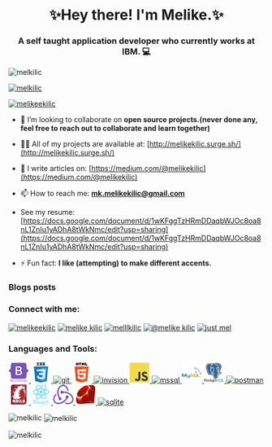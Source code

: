 <!--
**melkilic/melkilic** is a ✨ _special_ ✨ repository because its `README.md` (this file) appears on your GitHub profile.

Here are some ideas to get you started:

- 🔭 I’m currently working on ...
- 🌱 I’m currently learning ...
- 👯 I’m looking to collaborate on ...
- 🤔 I’m looking for help with ...
- 💬 Ask me about ...
- 📫 How to reach me: ...
- 😄 Pronouns: ...
- ⚡ Fun fact: ...
-->
<h1 align="center">✨Hey there! I'm Melike.✨</h1>
<h3 align="center">A self taught application developer who currently works at IBM. 💻</h3>

<p align="left"> <img src="https://komarev.com/ghpvc/?username=melkilic&label=Profile%20views&color=0e75b6&style=flat" alt="melkilic" /> </p>

<p align="left"> <a href="https://github.com/ryo-ma/github-profile-trophy"><img src="https://github-profile-trophy.vercel.app/?username=melkilic" alt="melkilic" /></a> </p>

<p align="left"> <a href="https://twitter.com/melikeekilic" target="blank"><img src="https://img.shields.io/twitter/follow/melikeekilic?logo=twitter&style=for-the-badge" alt="melikeekilic" /></a> </p>

- 👯 I’m looking to collaborate on **open source projects.(never done any, feel free to reach out to collaborate and learn together)**

- 👨‍💻 All of my projects are available at: [http://melikekilic.surge.sh/](http://melikekilic.surge.sh/)

- 📝 I write articles on: [https://medium.com/@melikekilic](https://medium.com/@melikekilic)

- 📫 How to reach me: **mk.melikekilic@gmail.com**

- See my resume: [https://docs.google.com/document/d/1wKFggTzHRmDDaqbWJOc8oa8nL1ZnIu1yADhA8tWkNmc/edit?usp=sharing](https://docs.google.com/document/d/1wKFggTzHRmDDaqbWJOc8oa8nL1ZnIu1yADhA8tWkNmc/edit?usp=sharing)

- ⚡ Fun fact: **I like (attempting) to make different accents.**

### Blogs posts
<!-- BLOG-POST-LIST:START -->
<!-- BLOG-POST-LIST:END -->

<h3 align="left">Connect with me:</h3>
<p align="left">
<a href="https://twitter.com/melikeekilic" target="blank"><img align="center" src="https://raw.githubusercontent.com/rahuldkjain/github-profile-readme-generator/master/src/images/icons/Social/twitter.svg" alt="melikeekilic" height="30" width="40" /></a>
<a href="https://linkedin.com/in/melike-kilic" target="blank"><img align="center" src="https://raw.githubusercontent.com/rahuldkjain/github-profile-readme-generator/master/src/images/icons/Social/linked-in-alt.svg" alt="melike kilic" height="30" width="40" /></a>
<a href="https://instagram.com/melllkilic" target="blank"><img align="center" src="https://raw.githubusercontent.com/rahuldkjain/github-profile-readme-generator/master/src/images/icons/Social/instagram.svg" alt="melllkilic" height="30" width="40" /></a>
<a href="https://medium.com/@melikekilic" target="blank"><img align="center" src="https://raw.githubusercontent.com/rahuldkjain/github-profile-readme-generator/master/src/images/icons/Social/medium.svg" alt="@melike kilic" height="30" width="40" /></a>
<a href="https://www.youtube.com/channel/UCjIus15v1gCuHrGL8m2ZmxA" target="blank"><img align="center" src="https://raw.githubusercontent.com/rahuldkjain/github-profile-readme-generator/master/src/images/icons/Social/youtube.svg" alt="just mel" height="30" width="40" /></a>
</p>

<h3 align="left">Languages and Tools:</h3>
<p align="left"> <a href="https://getbootstrap.com" target="_blank" rel="noreferrer"> <img src="https://raw.githubusercontent.com/devicons/devicon/master/icons/bootstrap/bootstrap-plain-wordmark.svg" alt="bootstrap" width="40" height="40"/> </a> <a href="https://www.w3schools.com/css/" target="_blank" rel="noreferrer"> <img src="https://raw.githubusercontent.com/devicons/devicon/master/icons/css3/css3-original-wordmark.svg" alt="css3" width="40" height="40"/> </a> <a href="https://git-scm.com/" target="_blank" rel="noreferrer"> <img src="https://www.vectorlogo.zone/logos/git-scm/git-scm-icon.svg" alt="git" width="40" height="40"/> </a> <a href="https://www.w3.org/html/" target="_blank" rel="noreferrer"> <img src="https://raw.githubusercontent.com/devicons/devicon/master/icons/html5/html5-original-wordmark.svg" alt="html5" width="40" height="40"/> </a> <a href="https://www.invisionapp.com/" target="_blank" rel="noreferrer"> <img src="https://www.vectorlogo.zone/logos/invisionapp/invisionapp-icon.svg" alt="invision" width="40" height="40"/> </a> <a href="https://developer.mozilla.org/en-US/docs/Web/JavaScript" target="_blank" rel="noreferrer"> <img src="https://raw.githubusercontent.com/devicons/devicon/master/icons/javascript/javascript-original.svg" alt="javascript" width="40" height="40"/> </a> <a href="https://www.microsoft.com/en-us/sql-server" target="_blank" rel="noreferrer"> <img src="https://www.svgrepo.com/show/303229/microsoft-sql-server-logo.svg" alt="mssql" width="40" height="40"/> </a> <a href="https://www.mysql.com/" target="_blank" rel="noreferrer"> <img src="https://raw.githubusercontent.com/devicons/devicon/master/icons/mysql/mysql-original-wordmark.svg" alt="mysql" width="40" height="40"/> </a> <a href="https://www.postgresql.org" target="_blank" rel="noreferrer"> <img src="https://raw.githubusercontent.com/devicons/devicon/master/icons/postgresql/postgresql-original-wordmark.svg" alt="postgresql" width="40" height="40"/> </a> <a href="https://postman.com" target="_blank" rel="noreferrer"> <img src="https://www.vectorlogo.zone/logos/getpostman/getpostman-icon.svg" alt="postman" width="40" height="40"/> </a> <a href="https://rubyonrails.org" target="_blank" rel="noreferrer"> <img src="https://raw.githubusercontent.com/devicons/devicon/master/icons/rails/rails-original-wordmark.svg" alt="rails" width="40" height="40"/> </a> <a href="https://reactjs.org/" target="_blank" rel="noreferrer"> <img src="https://raw.githubusercontent.com/devicons/devicon/master/icons/react/react-original-wordmark.svg" alt="react" width="40" height="40"/> </a> <a href="https://redux.js.org" target="_blank" rel="noreferrer"> <img src="https://raw.githubusercontent.com/devicons/devicon/master/icons/redux/redux-original.svg" alt="redux" width="40" height="40"/> </a> <a href="https://www.ruby-lang.org/en/" target="_blank" rel="noreferrer"> <img src="https://raw.githubusercontent.com/devicons/devicon/master/icons/ruby/ruby-original.svg" alt="ruby" width="40" height="40"/> </a> <a href="https://www.sqlite.org/" target="_blank" rel="noreferrer"> <img src="https://www.vectorlogo.zone/logos/sqlite/sqlite-icon.svg" alt="sqlite" width="40" height="40"/> </a> </p>

<p><img align="left" src="https://github-readme-stats.vercel.app/api/top-langs?username=melkilic&show_icons=true&locale=en&layout=compact" alt="melkilic" /></p>

<p>&nbsp;<img align="center" src="https://github-readme-stats.vercel.app/api?username=melkilic&show_icons=true&locale=en" alt="melkilic" /></p>

<p><img align="center" src="https://github-readme-streak-stats.herokuapp.com/?user=melkilic&" alt="melkilic" /></p>
